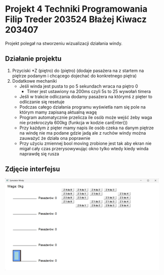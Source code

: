 # Projekt 4 Techniki Programowania Filip Treder 203524 Błażej Kiwacz 203407

Projekt polegał na stworzeniu wizualizacji działania windy.

## Działanie projektu

1. Przyciski
    *Z (piętro) do (piętro) (dodaje pasażera na z startem na piętrze podanym i chcącego dojechać do konkretnego piętra)
2. Dodatkowe mechaniki
    * Jeśli winda jest pusta to po 5 sekundach wraca na piętro 0
        - Timer jest ustawiony na 200ms czyli 5s to 25 wywołań timera 
    * Jeśli w trakcie odliczania dodamy pasażera na którymś z pięter to odliczanie się resetuje
    * Podczas całego działania programu wyświetla nam się pole na którym mamy zapisaną aktualną wagę
    * Program automatycznie przelicza ile osób może wejść żeby waga nie przekroczyła 600kg (funkcja w kodzie canEnter())
    * Przy każdym z pięter mamy napis ile osób czeka na danym piętrze na windę nie ma podane gdzie jadą ale z ruchów windy można zauważyć że działa ona poprawnie
    * Przy użyciu zmiennej bool moving zrobione jest tak aby ekran nie migał cały czas przerysowywując okno tylko wtedy kiedy winda naprawdę się rusza
    

## Zdjęcie interfejsu

![Image](Interfejs.png "interfejs")

